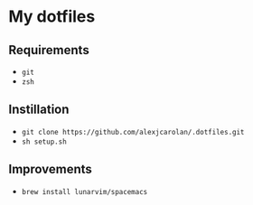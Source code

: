 # My dotfiles

## Requirements
- `git`
- `zsh`

## Instillation
- `git clone https://github.com/alexjcarolan/.dotfiles.git`
- `sh setup.sh`

## Improvements
- `brew install lunarvim/spacemacs`